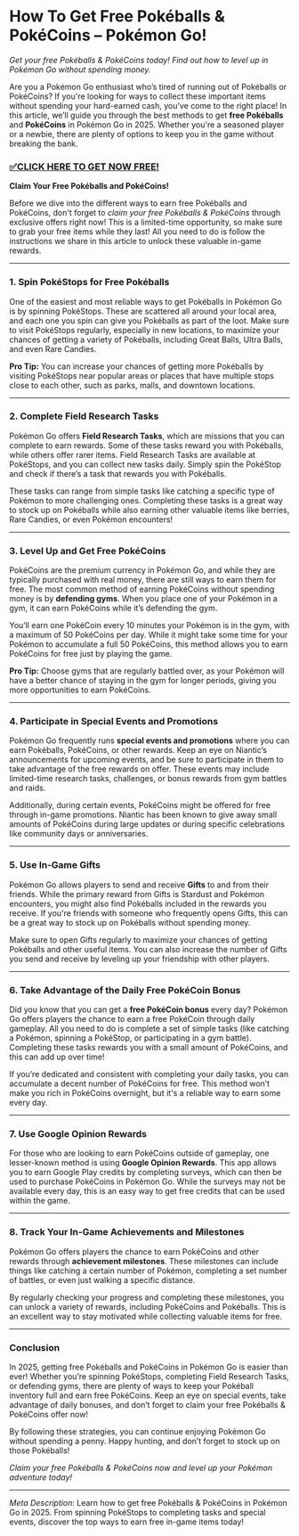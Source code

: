 # How To Get Free Pokéballs & PokéCoins – Pokémon Go!

*Get your free Pokéballs & PokéCoins today! Find out how to level up in Pokémon Go without spending money.*

Are you a Pokémon Go enthusiast who’s tired of running out of Pokéballs or PokéCoins? If you're looking for ways to collect these important items without spending your hard-earned cash, you’ve come to the right place! In this article, we’ll guide you through the best methods to get **free Pokéballs** and **PokéCoins** in Pokémon Go in 2025. Whether you're a seasoned player or a newbie, there are plenty of options to keep you in the game without breaking the bank.

### [✅CLICK HERE TO GET NOW FREE!](https://freeforyou.xyz/pokemon/go/free/)

**Claim Your Free Pokéballs and PokéCoins!**

Before we dive into the different ways to earn free Pokéballs and PokéCoins, don't forget to *claim your free Pokéballs & PokéCoins* through exclusive offers right now! This is a limited-time opportunity, so make sure to grab your free items while they last! All you need to do is follow the instructions we share in this article to unlock these valuable in-game rewards.

---

### 1. **Spin PokéStops for Free Pokéballs**

One of the easiest and most reliable ways to get Pokéballs in Pokémon Go is by spinning PokéStops. These are scattered all around your local area, and each one you spin can give you Pokéballs as part of the loot. Make sure to visit PokéStops regularly, especially in new locations, to maximize your chances of getting a variety of Pokéballs, including Great Balls, Ultra Balls, and even Rare Candies.

**Pro Tip:** You can increase your chances of getting more Pokéballs by visiting PokéStops near popular areas or places that have multiple stops close to each other, such as parks, malls, and downtown locations.

---

### 2. **Complete Field Research Tasks**

Pokémon Go offers **Field Research Tasks**, which are missions that you can complete to earn rewards. Some of these tasks reward you with Pokéballs, while others offer rarer items. Field Research Tasks are available at PokéStops, and you can collect new tasks daily. Simply spin the PokéStop and check if there’s a task that rewards you with Pokéballs.

These tasks can range from simple tasks like catching a specific type of Pokémon to more challenging ones. Completing these tasks is a great way to stock up on Pokéballs while also earning other valuable items like berries, Rare Candies, or even Pokémon encounters!

---

### 3. **Level Up and Get Free PokéCoins**

PokéCoins are the premium currency in Pokémon Go, and while they are typically purchased with real money, there are still ways to earn them for free. The most common method of earning PokéCoins without spending money is by **defending gyms**. When you place one of your Pokémon in a gym, it can earn PokéCoins while it’s defending the gym.

You’ll earn one PokéCoin every 10 minutes your Pokémon is in the gym, with a maximum of 50 PokéCoins per day. While it might take some time for your Pokémon to accumulate a full 50 PokéCoins, this method allows you to earn PokéCoins for free just by playing the game.

**Pro Tip:** Choose gyms that are regularly battled over, as your Pokémon will have a better chance of staying in the gym for longer periods, giving you more opportunities to earn PokéCoins.

---

### 4. **Participate in Special Events and Promotions**

Pokémon Go frequently runs **special events and promotions** where you can earn Pokéballs, PokéCoins, or other rewards. Keep an eye on Niantic’s announcements for upcoming events, and be sure to participate in them to take advantage of the free rewards on offer. These events may include limited-time research tasks, challenges, or bonus rewards from gym battles and raids.

Additionally, during certain events, PokéCoins might be offered for free through in-game promotions. Niantic has been known to give away small amounts of PokéCoins during large updates or during specific celebrations like community days or anniversaries.

---

### 5. **Use In-Game Gifts**

Pokémon Go allows players to send and receive **Gifts** to and from their friends. While the primary reward from Gifts is Stardust and Pokémon encounters, you might also find Pokéballs included in the rewards you receive. If you're friends with someone who frequently opens Gifts, this can be a great way to stock up on Pokéballs without spending money.

Make sure to open Gifts regularly to maximize your chances of getting Pokéballs and other useful items. You can also increase the number of Gifts you send and receive by leveling up your friendship with other players.

---

### 6. **Take Advantage of the Daily Free PokéCoin Bonus**

Did you know that you can get a **free PokéCoin bonus** every day? Pokémon Go offers players the chance to earn a free PokéCoin through daily gameplay. All you need to do is complete a set of simple tasks (like catching a Pokémon, spinning a PokéStop, or participating in a gym battle). Completing these tasks rewards you with a small amount of PokéCoins, and this can add up over time!

If you’re dedicated and consistent with completing your daily tasks, you can accumulate a decent number of PokéCoins for free. This method won’t make you rich in PokéCoins overnight, but it's a reliable way to earn some every day.

---

### 7. **Use Google Opinion Rewards**

For those who are looking to earn PokéCoins outside of gameplay, one lesser-known method is using **Google Opinion Rewards**. This app allows you to earn Google Play credits by completing surveys, which can then be used to purchase PokéCoins in Pokémon Go. While the surveys may not be available every day, this is an easy way to get free credits that can be used within the game.

---

### 8. **Track Your In-Game Achievements and Milestones**

Pokémon Go offers players the chance to earn PokéCoins and other rewards through **achievement milestones**. These milestones can include things like catching a certain number of Pokémon, completing a set number of battles, or even just walking a specific distance.

By regularly checking your progress and completing these milestones, you can unlock a variety of rewards, including PokéCoins and Pokéballs. This is an excellent way to stay motivated while collecting valuable items for free.

---

### Conclusion

In 2025, getting free Pokéballs and PokéCoins in Pokémon Go is easier than ever! Whether you’re spinning PokéStops, completing Field Research Tasks, or defending gyms, there are plenty of ways to keep your Pokéball inventory full and earn free PokéCoins. Keep an eye on special events, take advantage of daily bonuses, and don’t forget to claim your free Pokéballs & PokéCoins offer now!

By following these strategies, you can continue enjoying Pokémon Go without spending a penny. Happy hunting, and don’t forget to stock up on those Pokéballs! 

*Claim your free Pokéballs & PokéCoins now and level up your Pokémon adventure today!*

---

*Meta Description*: Learn how to get free Pokéballs & PokéCoins in Pokémon Go in 2025. From spinning PokéStops to completing tasks and special events, discover the top ways to earn free in-game items today!
